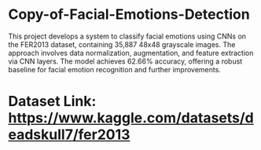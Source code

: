 # Copy-of-Facial-Emotions-Detection
This project develops a system to classify facial emotions using CNNs on the FER2013 dataset, containing 35,887 48x48 grayscale images. The approach involves data normalization, augmentation, and feature extraction via CNN layers. The model achieves 62.66% accuracy, offering a robust baseline for facial emotion recognition and further improvements.

# Dataset Link: https://www.kaggle.com/datasets/deadskull7/fer2013
